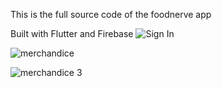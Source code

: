 This is the full source code of the foodnerve app

Built with Flutter and Firebase
![Sign In](https://user-images.githubusercontent.com/42071241/183061273-5d214ba9-224e-42b0-960c-71300e4c1854.png)

![merchandice](https://user-images.githubusercontent.com/42071241/183061093-783e2db4-f5ac-417c-865c-cc44a4d367e9.png)

![merchandice 3](https://user-images.githubusercontent.com/42071241/183061114-3bfd58f0-8485-406a-95ce-41443ec54547.png)
